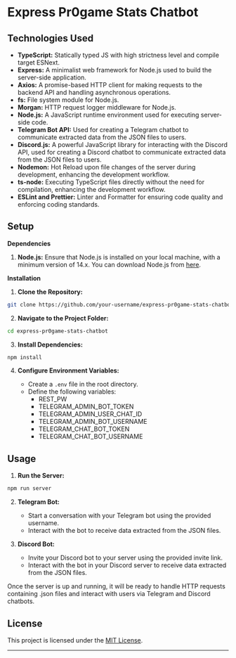 
# Express Pr0game Stats Chatbot

## Technologies Used

- **TypeScript:** Statically typed JS with high strictness level and compile target ESNext.
- **Express:** A minimalist web framework for Node.js used to build the server-side application.
- **Axios:** A promise-based HTTP client for making requests to the backend API and handling asynchronous operations.
- **fs:** File system module for Node.js.
- **Morgan:** HTTP request logger middleware for Node.js.
- **Node.js:** A JavaScript runtime environment used for executing server-side code.
- **Telegram Bot API:** Used for creating a Telegram chatbot to communicate extracted data from the JSON files to users.
- **Discord.js:** A powerful JavaScript library for interacting with the Discord API, used for creating a Discord chatbot to communicate extracted data from the JSON files to users.
- **Nodemon:** Hot Reload upon file changes of the server during development, enhancing the development workflow.
- **ts-node:** Executing TypeScript files directly without the need for compilation, enhancing the development workflow.
- **ESLint and Prettier:** Linter and Formatter for ensuring code quality and enforcing coding standards.

## Setup

**Dependencies**

1. **Node.js:** Ensure that Node.js is installed on your local machine, with a minimum version of 14.x. You can download Node.js from [here](https://nodejs.org/).

**Installation**

1. **Clone the Repository:**

```bash
git clone https://github.com/your-username/express-pr0game-stats-chatbot.git
```

2. **Navigate to the Project Folder:**

```bash
cd express-pr0game-stats-chatbot
```

3. **Install Dependencies:**

```bash
npm install
```

4. **Configure Environment Variables:**

   - Create a `.env` file in the root directory.
   - Define the following variables:
     - REST_PW
     - TELEGRAM_ADMIN_BOT_TOKEN
     - TELEGRAM_ADMIN_USER_CHAT_ID
     - TELEGRAM_ADMIN_BOT_USERNAME
     - TELEGRAM_CHAT_BOT_TOKEN
     - TELEGRAM_CHAT_BOT_USERNAME

## Usage

1. **Run the Server:**

```bash
npm run server
```

2. **Telegram Bot:**

   - Start a conversation with your Telegram bot using the provided username.
   - Interact with the bot to receive data extracted from the JSON files.

3. **Discord Bot:**

   - Invite your Discord bot to your server using the provided invite link.
   - Interact with the bot in your Discord server to receive data extracted from the JSON files.

Once the server is up and running, it will be ready to handle HTTP requests containing .json files and interact with users via Telegram and Discord chatbots.

## License

This project is licensed under the [MIT License](LICENSE).

---
